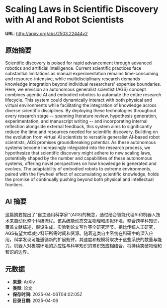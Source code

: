 # Scaling Laws in Scientific Discovery with AI and Robot Scientists

**URL**: http://arxiv.org/abs/2503.22444v2

## 原始摘要

Scientific discovery is poised for rapid advancement through advanced
robotics and artificial intelligence. Current scientific practices face
substantial limitations as manual experimentation remains time-consuming and
resource-intensive, while multidisciplinary research demands knowledge
integration beyond individual researchers' expertise boundaries. Here, we
envision an autonomous generalist scientist (AGS) concept combines agentic AI
and embodied robotics to automate the entire research lifecycle. This system
could dynamically interact with both physical and virtual environments while
facilitating the integration of knowledge across diverse scientific
disciplines. By deploying these technologies throughout every research stage --
spanning literature review, hypothesis generation, experimentation, and
manuscript writing -- and incorporating internal reflection alongside external
feedback, this system aims to significantly reduce the time and resources
needed for scientific discovery. Building on the evolution from virtual AI
scientists to versatile generalist AI-based robot scientists, AGS promises
groundbreaking potential. As these autonomous systems become increasingly
integrated into the research process, we hypothesize that scientific discovery
might adhere to new scaling laws, potentially shaped by the number and
capabilities of these autonomous systems, offering novel perspectives on how
knowledge is generated and evolves. The adaptability of embodied robots to
extreme environments, paired with the flywheel effect of accumulating
scientific knowledge, holds the promise of continually pushing beyond both
physical and intellectual frontiers.


## AI 摘要

这篇摘要提出了"自主通用科学家"(AGS)的概念，通过结合智能代理AI和机器人技术来自动化整个科研流程。该系统能动态交互物理和虚拟环境，整合跨学科知识，覆盖文献综述、假设生成、实验到论文写作等全研究环节。相比传统人工研究，AGS有望大幅减少科研所需时间和资源。随着这类自主系统在科研中的深入应用，科学发现可能遵循新的扩展规律，其速度和规模将取决于这些系统的数量与能力。机器人对极端环境的适应性与科学知识的累积效应相结合，将持续突破物理和智识的边界。

## 元数据

- **来源**: ArXiv
- **类型**: 论文
- **保存时间**: 2025-04-06T04:02:05Z
- **目录日期**: 2025-04-06
